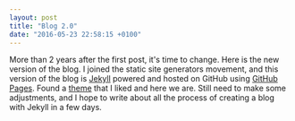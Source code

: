 ```yaml
---
layout: post
title: "Blog 2.0"
date: "2016-05-23 22:58:15 +0100"
---
```


More than 2 years after the first post, it's time to change. Here is the new version of the blog.
I joined the static site generators movement, and this version of the blog is [Jekyll](https://jekyllrb.com/) powered and hosted on GitHub using [GitHub Pages](https://pages.github.com/).
Found a [theme](http://taylantatli.me/Moon/moon-theme/) that I liked and here we are.
Still need to make some adjustments, and I hope to write about all the process of creating a blog with Jekyll in a few days.
  
